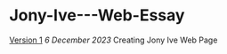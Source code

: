 # Jony-Ive---Web-Essay

[Version 1](https://Ryan-wilsdon100.github.io/Jony-Ive---Web-Essay/index-one.html)
*6 December 2023*
Creating Jony Ive Web Page